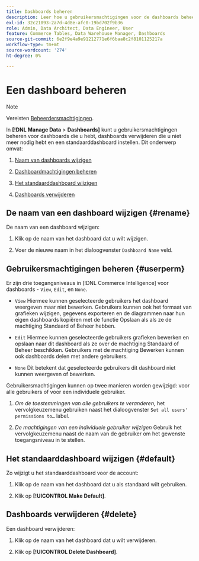 ```yaml
---
title: Dashboards beheren
description: Leer hoe u gebruikersmachtigingen voor de dashboards beheert die u hebt, de dashboards verwijdert die u niet meer nodig hebt en een standaarddashboard instelt.
exl-id: 32c21093-2a7d-4d8e-afc0-19bd702f9b36
role: Admin, Data Architect, Data Engineer, User
feature: Commerce Tables, Data Warehouse Manager, Dashboards
source-git-commit: 6e2f9e4a9e91212771e6f6baa8c2f8101125217a
workflow-type: tm+mt
source-wordcount: '274'
ht-degree: 0%

---
```


# Een dashboard beheren

>[!NOTE]
>
>Vereisten [Beheerdersmachtigingen](../../administrator/user-management/user-management.md).

In **[!DNL Manage Data** > **Dashboards]** kunt u gebruikersmachtigingen beheren voor dashboards die u hebt, dashboards verwijderen die u niet meer nodig hebt en een standaarddashboard instellen. Dit onderwerp omvat:

1. [Naam van dashboards wijzigen](#rename)

1. [Dashboardmachtigingen beheren](#userperm)

1. [Het standaarddashboard wijzigen](#default)

1. [Dashboards verwijderen](#delete)

## De naam van een dashboard wijzigen {#rename}

De naam van een dashboard wijzigen:

1. Klik op de naam van het dashboard dat u wilt wijzigen.

2. Voer de nieuwe naam in het dialoogvenster `Dashboard Name` veld.

## Gebruikersmachtigingen beheren {#userperm}

Er zijn drie toegangsniveaus in [!DNL Commerce Intelligence] voor dashboards - `View`, `Edit`, en `None`.

* `View` Hiermee kunnen geselecteerde gebruikers het dashboard weergeven maar niet bewerken. Gebruikers kunnen ook het formaat van grafieken wijzigen, gegevens exporteren en de diagrammen naar hun eigen dashboards kopiëren met de functie Opslaan als als ze de machtiging Standaard of Beheer hebben.

* `Edit` Hiermee kunnen geselecteerde gebruikers grafieken bewerken en opslaan naar dit dashboard als ze over de machtiging Standaard of Beheer beschikken. Gebruikers met de machtiging Bewerken kunnen ook dashboards delen met andere gebruikers.

* `None` Dit betekent dat geselecteerde gebruikers dit dashboard niet kunnen weergeven of bewerken.

Gebruikersmachtigingen kunnen op twee manieren worden gewijzigd: voor alle gebruikers of voor een individuele gebruiker.

1. *Om de toestemmingen van alle gebruikers te veranderen,* het vervolgkeuzemenu gebruiken naast het dialoogvenster `Set all users' permissions to…` label.

1. *De machtigingen van een individuele gebruiker wijzigen* Gebruik het vervolgkeuzemenu naast de naam van de gebruiker om het gewenste toegangsniveau in te stellen.

## Het standaarddashboard wijzigen {#default}

Zo wijzigt u het standaarddashboard voor de account:

1. Klik op de naam van het dashboard dat u als standaard wilt gebruiken.

1. Klik op **[!UICONTROL Make Default]**.

## Dashboards verwijderen {#delete}

Een dashboard verwijderen:

1. Klik op de naam van het dashboard dat u wilt verwijderen.

1. Klik op **[!UICONTROL Delete Dashboard]**.
